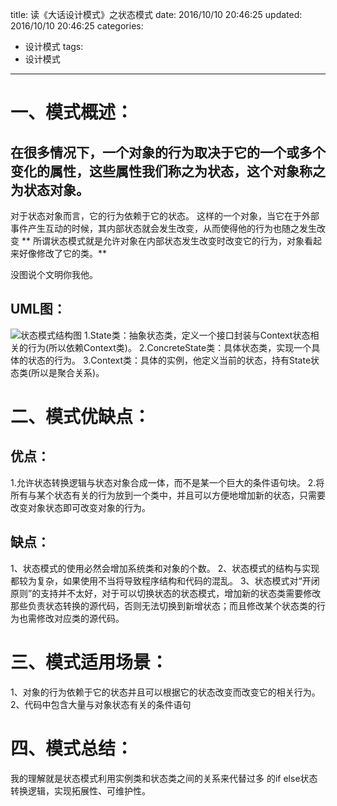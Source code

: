title: 读《大话设计模式》之状态模式
date: 2016/10/10 20:46:25
updated: 2016/10/10 20:46:25
categories:
- 设计模式
tags:
- 设计模式
---
# 一、模式概述：

## 在很多情况下，一个对象的行为取决于它的一个或多个变化的属性，这些属性我们称之为状态，这个对象称之为状态对象。
对于状态对象而言，它的行为依赖于它的状态。
这样的一个对象，当它在于外部事件产生互动的时候，其内部状态就会发生改变，从而使得他的行为也随之发生改变
** 所谓状态模式就是允许对象在内部状态发生改变时改变它的行为，对象看起来好像修改了它的类。**

没图说个文明你我他。

## UML图：
![状态模式结构图](http://upload-images.jianshu.io/upload_images/3828003-9cf5d488504e2293.png?imageMogr2/auto-orient/strip%7CimageView2/2/w/1240)
1.State类：抽象状态类，定义一个接口封装与Context状态相关的行为(所以依赖Context类)。
2.ConcreteState类：具体状态类，实现一个具体的状态的行为。
3.Context类：具体的实例，他定义当前的状态，持有State状态类(所以是聚合关系)。

# 二、模式优缺点：

## 优点：
1.允许状态转换逻辑与状态对象合成一体，而不是某一个巨大的条件语句块。 
2.将所有与某个状态有关的行为放到一个类中，并且可以方便地增加新的状态，只需要改变对象状态即可改变对象的行为。 

## 缺点：
1、状态模式的使用必然会增加系统类和对象的个数。 
       2、状态模式的结构与实现都较为复杂，如果使用不当将导致程序结构和代码的混乱。 
       3、状态模式对“开闭原则”的支持并不太好，对于可以切换状态的状态模式，增加新的状态类需要修改那些负责状态转换的源代码，否则无法切换到新增状态；而且修改某个状态类的行为也需修改对应类的源代码。

# 三、模式适用场景：
1、对象的行为依赖于它的状态并且可以根据它的状态改变而改变它的相关行为。 
2、代码中包含大量与对象状态有关的条件语句

# 四、模式总结：

我的理解就是状态模式利用实例类和状态类之间的关系来代替过多 的if else状态转换逻辑，实现拓展性、可维护性。